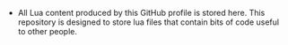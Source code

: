 - All Lua content produced by this GitHub profile is stored here. This repository is designed to store lua files that contain bits of code useful to other people.